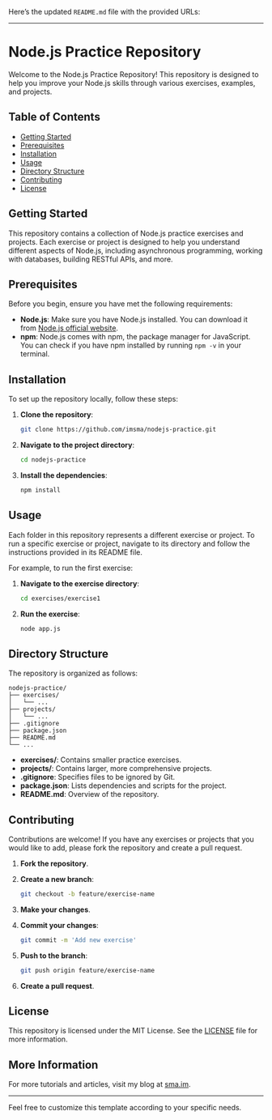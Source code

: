 Here’s the updated `README.md` file with the provided URLs:

---

# Node.js Practice Repository

Welcome to the Node.js Practice Repository! This repository is designed to help you improve your Node.js skills through various exercises, examples, and projects.

## Table of Contents

- [Getting Started](#getting-started)
- [Prerequisites](#prerequisites)
- [Installation](#installation)
- [Usage](#usage)
- [Directory Structure](#directory-structure)
- [Contributing](#contributing)
- [License](#license)

## Getting Started

This repository contains a collection of Node.js practice exercises and projects. Each exercise or project is designed to help you understand different aspects of Node.js, including asynchronous programming, working with databases, building RESTful APIs, and more.

## Prerequisites

Before you begin, ensure you have met the following requirements:

- **Node.js**: Make sure you have Node.js installed. You can download it from [Node.js official website](https://nodejs.org/).
- **npm**: Node.js comes with npm, the package manager for JavaScript. You can check if you have npm installed by running `npm -v` in your terminal.

## Installation

To set up the repository locally, follow these steps:

1. **Clone the repository**:

   ```bash
   git clone https://github.com/imsma/nodejs-practice.git
   ```

2. **Navigate to the project directory**:

   ```bash
   cd nodejs-practice
   ```

3. **Install the dependencies**:

   ```bash
   npm install
   ```

## Usage

Each folder in this repository represents a different exercise or project. To run a specific exercise or project, navigate to its directory and follow the instructions provided in its README file.

For example, to run the first exercise:

1. **Navigate to the exercise directory**:

   ```bash
   cd exercises/exercise1
   ```

2. **Run the exercise**:

   ```bash
   node app.js
   ```

## Directory Structure

The repository is organized as follows:

```
nodejs-practice/
├── exercises/
│   └── ...
├── projects/
│   └── ...
├── .gitignore
├── package.json
├── README.md
└── ...
```

- **exercises/**: Contains smaller practice exercises.
- **projects/**: Contains larger, more comprehensive projects.
- **.gitignore**: Specifies files to be ignored by Git.
- **package.json**: Lists dependencies and scripts for the project.
- **README.md**: Overview of the repository.

## Contributing

Contributions are welcome! If you have any exercises or projects that you would like to add, please fork the repository and create a pull request.

1. **Fork the repository**.
2. **Create a new branch**:

   ```bash
   git checkout -b feature/exercise-name
   ```

3. **Make your changes**.
4. **Commit your changes**:

   ```bash
   git commit -m 'Add new exercise'
   ```

5. **Push to the branch**:

   ```bash
   git push origin feature/exercise-name
   ```

6. **Create a pull request**.

## License

This repository is licensed under the MIT License. See the [LICENSE](LICENSE) file for more information.

## More Information

For more tutorials and articles, visit my blog at [sma.im](https://sma.im).

---

Feel free to customize this template according to your specific needs.
